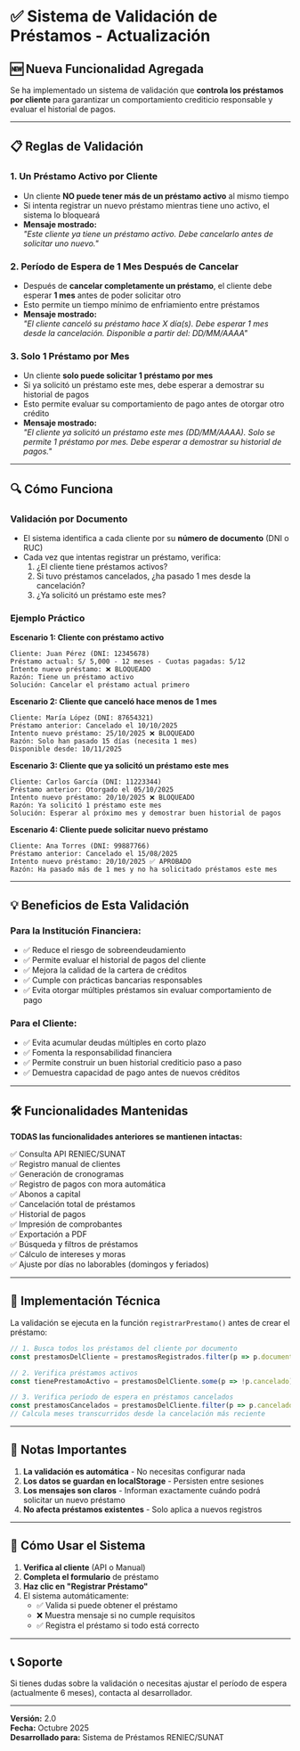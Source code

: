 # ✅ Sistema de Validación de Préstamos - Actualización

## 🆕 Nueva Funcionalidad Agregada

Se ha implementado un sistema de validación que **controla los préstamos por cliente** para garantizar un comportamiento crediticio responsable y evaluar el historial de pagos.

---

## 📋 Reglas de Validación

### 1. **Un Préstamo Activo por Cliente**
- Un cliente **NO puede tener más de un préstamo activo** al mismo tiempo
- Si intenta registrar un nuevo préstamo mientras tiene uno activo, el sistema lo bloqueará
- **Mensaje mostrado:**  
  _"Este cliente ya tiene un préstamo activo. Debe cancelarlo antes de solicitar uno nuevo."_

### 2. **Período de Espera de 1 Mes Después de Cancelar**
- Después de **cancelar completamente un préstamo**, el cliente debe esperar **1 mes** antes de poder solicitar otro
- Esto permite un tiempo mínimo de enfriamiento entre préstamos
- **Mensaje mostrado:**  
  _"El cliente canceló su préstamo hace X día(s). Debe esperar 1 mes desde la cancelación. Disponible a partir del: DD/MM/AAAA"_

### 3. **Solo 1 Préstamo por Mes**
- Un cliente **solo puede solicitar 1 préstamo por mes**
- Si ya solicitó un préstamo este mes, debe esperar a demostrar su historial de pagos
- Esto permite evaluar su comportamiento de pago antes de otorgar otro crédito
- **Mensaje mostrado:**  
  _"El cliente ya solicitó un préstamo este mes (DD/MM/AAAA). Solo se permite 1 préstamo por mes. Debe esperar a demostrar su historial de pagos."_

---

## 🔍 Cómo Funciona

### Validación por Documento
- El sistema identifica a cada cliente por su **número de documento** (DNI o RUC)
- Cada vez que intentas registrar un préstamo, verifica:
  1. ¿El cliente tiene préstamos activos?
  2. Si tuvo préstamos cancelados, ¿ha pasado 1 mes desde la cancelación?
  3. ¿Ya solicitó un préstamo este mes?

### Ejemplo Práctico

**Escenario 1: Cliente con préstamo activo**
```
Cliente: Juan Pérez (DNI: 12345678)
Préstamo actual: S/ 5,000 - 12 meses - Cuotas pagadas: 5/12
Intento nuevo préstamo: ❌ BLOQUEADO
Razón: Tiene un préstamo activo
Solución: Cancelar el préstamo actual primero
```

**Escenario 2: Cliente que canceló hace menos de 1 mes**
```
Cliente: María López (DNI: 87654321)
Préstamo anterior: Cancelado el 10/10/2025
Intento nuevo préstamo: 25/10/2025 ❌ BLOQUEADO
Razón: Solo han pasado 15 días (necesita 1 mes)
Disponible desde: 10/11/2025
```

**Escenario 3: Cliente que ya solicitó un préstamo este mes**
```
Cliente: Carlos García (DNI: 11223344)
Préstamo anterior: Otorgado el 05/10/2025
Intento nuevo préstamo: 20/10/2025 ❌ BLOQUEADO
Razón: Ya solicitó 1 préstamo este mes
Solución: Esperar al próximo mes y demostrar buen historial de pagos
```

**Escenario 4: Cliente puede solicitar nuevo préstamo**
```
Cliente: Ana Torres (DNI: 99887766)
Préstamo anterior: Cancelado el 15/08/2025
Intento nuevo préstamo: 20/10/2025 ✅ APROBADO
Razón: Ha pasado más de 1 mes y no ha solicitado préstamos este mes
```

---

## 💡 Beneficios de Esta Validación

### Para la Institución Financiera:
- ✅ Reduce el riesgo de sobreendeudamiento
- ✅ Permite evaluar el historial de pagos del cliente
- ✅ Mejora la calidad de la cartera de créditos
- ✅ Cumple con prácticas bancarias responsables
- ✅ Evita otorgar múltiples préstamos sin evaluar comportamiento de pago

### Para el Cliente:
- ✅ Evita acumular deudas múltiples en corto plazo
- ✅ Fomenta la responsabilidad financiera
- ✅ Permite construir un buen historial crediticio paso a paso
- ✅ Demuestra capacidad de pago antes de nuevos créditos

---

## 🛠️ Funcionalidades Mantenidas

**TODAS las funcionalidades anteriores se mantienen intactas:**

✅ Consulta API RENIEC/SUNAT  
✅ Registro manual de clientes  
✅ Generación de cronogramas  
✅ Registro de pagos con mora automática  
✅ Abonos a capital  
✅ Cancelación total de préstamos  
✅ Historial de pagos  
✅ Impresión de comprobantes  
✅ Exportación a PDF  
✅ Búsqueda y filtros de préstamos  
✅ Cálculo de intereses y moras  
✅ Ajuste por días no laborables (domingos y feriados)  

---

## 🔧 Implementación Técnica

La validación se ejecuta en la función `registrarPrestamo()` antes de crear el préstamo:

```javascript
// 1. Busca todos los préstamos del cliente por documento
const prestamosDelCliente = prestamosRegistrados.filter(p => p.documento === documentoCliente);

// 2. Verifica préstamos activos
const tienePrestamoActivo = prestamosDelCliente.some(p => !p.cancelado);

// 3. Verifica período de espera en préstamos cancelados
const prestamosCancelados = prestamosDelCliente.filter(p => p.cancelado && p.fechaCancelacion);
// Calcula meses transcurridos desde la cancelación más reciente
```

---

## 📝 Notas Importantes

1. **La validación es automática** - No necesitas configurar nada
2. **Los datos se guardan en localStorage** - Persisten entre sesiones
3. **Los mensajes son claros** - Informan exactamente cuándo podrá solicitar un nuevo préstamo
4. **No afecta préstamos existentes** - Solo aplica a nuevos registros

---

## 🚀 Cómo Usar el Sistema

1. **Verifica al cliente** (API o Manual)
2. **Completa el formulario** de préstamo
3. **Haz clic en "Registrar Préstamo"**
4. El sistema automáticamente:
   - ✅ Valida si puede obtener el préstamo
   - ❌ Muestra mensaje si no cumple requisitos
   - ✅ Registra el préstamo si todo está correcto

---

## 📞 Soporte

Si tienes dudas sobre la validación o necesitas ajustar el período de espera (actualmente 6 meses), contacta al desarrollador.

---

**Versión:** 2.0  
**Fecha:** Octubre 2025  
**Desarrollado para:** Sistema de Préstamos RENIEC/SUNAT

